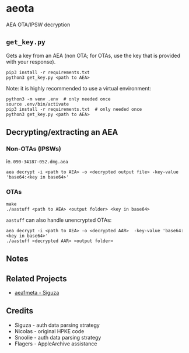 # aeota

AEA OTA/IPSW decryption

## `get_key.py`

Gets a key from an AEA (non OTA; for OTAs, use the key that is provided with your response).

```shell
pip3 install -r requirements.txt
python3 get_key.py <path to AEA>
```

Note: it is highly recommended to use a virtual environment:

```shell
python3 -m venv .env  # only needed once
source .env/bin/activate
pip3 install -r requirements.txt  # only needed once
python3 get_key.py <path to AEA>
```

## Decrypting/extracting an AEA

### Non-OTAs (IPSWs)

ie. `090-34187-052.dmg.aea`

```shell
aea decrypt -i <path to AEA> -o <decrypted output file> -key-value 'base64:<key in base64>'
```

### OTAs

```shell
make
./aastuff <path to AEA> <output folder> <key in base64>
```

`aastuff` can also handle unencrypted OTAs:

```shell
aea decrypt -i <path to AEA> -o <decrypted AAR>  -key-value 'base64:<key in base64>'
./aastuff <decrypted AAR> <output folder>
```

## Notes



## Related Projects

- [aea1meta - Siguza](https://github.com/Siguza/aea1meta)

## Credits

- Siguza - auth data parsing strategy
- Nicolas - original HPKE code
- Snoolie - auth data parsing strategy
- Flagers - AppleArchive assistance

